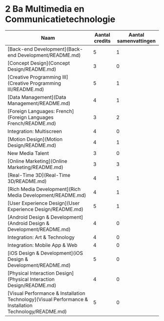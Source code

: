 # 2 Ba Multimedia en Communicatietechnologie

| Naam                                                                                                   | Aantal credits | Aantal samenvattingen |
|--------------------------------------------------------------------------------------------------------|----------------|-----------------------|
| [Back-end Development](Back-end Development/README.md)                                                 | 5              | 1                     |
| [Concept Design](Concept Design/README.md)                                                             | 3              | 0                     |
| [Creative Programming III](Creative Programming III/README.md)                                         | 5              | 1                     |
| [Data Management](Data Management/README.md)                                                           | 4              | 1                     |
| [Foreign Languages: French](Foreign Languages French/README.md)                                        | 3              | 2                     |
| Integration: Multiscreen                                                                               | 4              | 0                     |
| [Motion Design](Motion Design/README.md)                                                               | 4              | 1                     |
| New Media Talent                                                                                       | 3              | 0                     |
| [Online Marketing](Online Marketing/README.md)                                                         | 3              | 3                     |
| [Real-Time 3D](Real-Time 3D/README.md)                                                                 | 4              | 1                     |
| [Rich Media Development](Rich Media Development/README.md)                                             | 4              | 1                     |
| [User Experience Design](User Experience Design/README.md)                                             | 5              | 1                     |
| [Android Design & Development](Android Design & Development/README.md)                                 | 4              | 0                     |
| Integration: Art & Technology                                                                          | 4              | 0                     |
| Integration: Mobile App & Web                                                                          | 4              | 0                     |
| [iOS Design & Development](iOS Design & Development/README.md)                                         | 5              | 0                     |
| [Physical Interaction Design](Physical Interaction Design/README.md)                                   | 4              | 0                     |
| [Visual Performance & Installation Technology](Visual Performance & Installation Technology/README.md) | 5              | 0                     |
